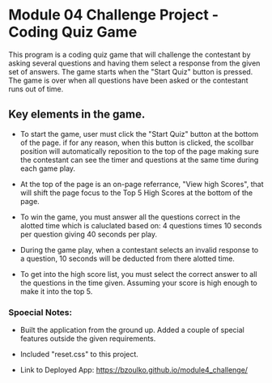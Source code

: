 # Module 04 Challenge Project - Coding Quiz Game
This program is a coding quiz game that will challenge the contestant by asking
several questions and having them select a response from the given set of answers.
The game starts when the "Start Quiz" button is pressed. The game is over when all questions have been asked or the contestant runs out of time. 


## Key elements in the game.
* To start the game, user must click the "Start Quiz" button at the bottom of the
  page.  if for any reason, when this button is clicked, the scollbar position will
  automatically reposition to the top of the page making sure the contestant can see the timer and questions at the same time during each game play.

* At the top of the page is an on-page referrance, "View high Scores", that will
  shift the page focus to the Top 5 High Scores at the bottom of the page.

* To win the game, you must answer all the questions correct in the alotted time
  which is caluclated based on: 4 questions times 10 seconds per question giving
  40 seconds per play.

* During the game play, when a contestant selects an invalid response to a question,
  10 seconds will be deducted from there alotted time.

* To get into the high score list, you must select the correct answer to all the
  questions in the time given. Assuming your score is high enough to make it into the
  top 5.


### Spoecial Notes:
* Built the application from the ground up. Added a couple of special features
  outside the given requirements.

* Included "reset.css" to this project.

* Link to Deployed App:  https://bzoulko.github.io/module4_challenge/

